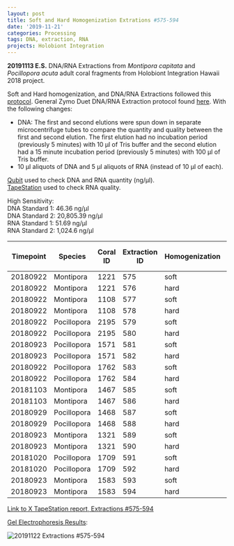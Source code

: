 ```yaml
---
layout: post
title: Soft and Hard Homogenization Extrations #575-594
date: '2019-11-21'
categories: Processing
tags: DNA, extraction, RNA
projects: Holobiont Integration
---
```


**20191113 E.S.**
DNA/RNA Extractions from *Montipora capitata* and *Pocillopora acuta* adult coral fragments from Holobiont Integration Hawaii 2018 project.  

Soft and Hard homogenization, and DNA/RNA Extractions followed this [protocol](https://github.com/emmastrand/EmmaStrand_Notebook/blob/master/_posts/2019-06-05-Soft-and-Hard-Homogenization-Protocol.md). General Zymo Duet DNA/RNA Extraction protocol found [here](https://github.com/emmastrand/EmmaStrand_Notebook/blob/master/_posts/2019-05-31-Zymo-Duet-RNA-DNA-Extraction-Protocol.md). With the following changes:  
- DNA: The first and second elutions were spun down in separate microcentrifuge tubes to compare the quantity and quality between the first and second elution. The first elution had no incubation period (previously 5 minutes) with 10 μl of Tris buffer and the second elution had a 15 minute incubation period (previously 5 minutes) with 100 μl of Tris buffer.  
- 10 μl aliquots of DNA and 5 μl aliquots of RNA (instead of 10 μl of each).  


[Qubit](https://github.com/emmastrand/EmmaStrand_Notebook/blob/master/_posts/2019-05-31-Qubit-Protocol.md) used to check DNA and RNA quantity (ng/μl).  
[TapeStation](https://github.com/emmastrand/EmmaStrand_Notebook/blob/master/_posts/2019-05-31-TapeStation-Protocol.md) used to check RNA quality.

High Sensitivity:  
DNA Standard 1:  46.36 ng/μl  
DNA Standard 2:  20,805.39 ng/μl  
RNA Standard 1:  51.69 ng/μl  
RNA Standard 2:  1,024.6 ng/μl

| Timepoint | Species     | Coral ID | Extraction ID | Homogenization | DNA Reading 1 | DNA Reading 2 | Average DNA ng/μl | RNA Reading 1 | RNA Reading 2 | Average RNA ng/μl | RIN |
|-----------|-------------|----------|---------------|----------------|---------------|---------------|-------------------|---------------|---------------|-------------------|-----|
| 20180922  | Montipora   | 1221     | 575           | soft           | 18.9          | 18.7          | 18.8              | 18.9          | 19            | 18.95             |     |
| 20180922  | Montipora   | 1221     | 576           | hard           | 11.7          | 11.6          | 11.65             | 8.34          | 8.34          | 8.34              | NA  |
| 20180922  | Montipora   | 1108     | 577           | soft           | 21            | 20.8          | 20.9              | 10.9          | 10.9          | 10.9              |     |
| 20180922  | Montipora   | 1108     | 578           | hard           | 13.2          | 13.1          | 13.15             | 6.28          | 6.24          | 6.26              | NA  |
| 20180922  | Pocillopora | 2195     | 579           | soft           | 71.4          | 71.2          | 71.3              | 38.4          | 38.2          | 38.3              |     |
| 20180922  | Pocillopora | 2195     | 580           | hard           | 30            | 30            | 30                | 16.4          | 16.4          | 16.4              | NA  |
| 20180923  | Pocillopora | 1571     | 581           | soft           | 61.6          | 61.4          | 61.5              | 29.2          | 29.2          | 29.2              |     |
| 20180923  | Pocillopora | 1571     | 582           | hard           | 25.8          | 25.6          | 25.7              | 18.4          | 18.4          | 18.4              | NA  |
| 20180922  | Pocillopora | 1762     | 583           | soft           | 20.4          | 20.4          | 20.4              | 16.7          | 16.8          | 16.75             |     |
| 20180922  | Pocillopora | 1762     | 584           | hard           | 18.9          | 18.8          | 18.85             | 14.6          | 14.6          | 14.6              | NA  |
| 20181103  | Montipora   | 1467     | 585           | soft           | 22            | 22            | 22                | 8.4           | 8.34          | 8.37              |     |
| 20181103  | Montipora   | 1467     | 586           | hard           | 10.5          | 10.5          | 10.5              | 4.6           | 4.8           | 4.7               | NA  |
| 20180929  | Pocillopora | 1468     | 587           | soft           | 26.8          | 26.8          | 26.8              | 35.8          | 35.8          | 35.8              |     |
| 20180929  | Pocillopora | 1468     | 588           | hard           | 10            | 10            | 10                | 18.7          | 18.7          | 18.7              | NA  |
| 20180923  | Montipora   | 1321     | 589           | soft           | 13.9          | 13.8          | 13.85             | 14            | 13.9          | 13.95             |     |
| 20180923  | Montipora   | 1321     | 590           | hard           | 8.94          | 8.9           | 8.92              | **            | **            | **                | NA  |
| 20181020  | Pocillopora | 1709     | 591           | soft           | 28.8          | 28.8          | 28.8              | 44            | 44            | 44                |     |
| 20181020  | Pocillopora | 1709     | 592           | hard           | 20            | 20            | 20                | 21.6          | 21.4          | 21.5              | NA  |
| 20180923  | Montipora   | 1583     | 593           | soft           | 21.2          | 21.2          | 21.2              | 11            | 11.1          | 11.05             |     |
| 20180923  | Montipora   | 1583     | 594           | hard           | 12            | 12            | 12                | 6.38          | 6.42          | 6.4               | NA  |

[Link to X TapeStation report, Extractions #575-594]()

[Gel Electrophoresis Results](https://github.com/emmastrand/EmmaStrand_Notebook/blob/master/_posts/2019-07-16-Gel-Electrophoresis-Protocol.md):

![20191122 Extractions #575-594]()
